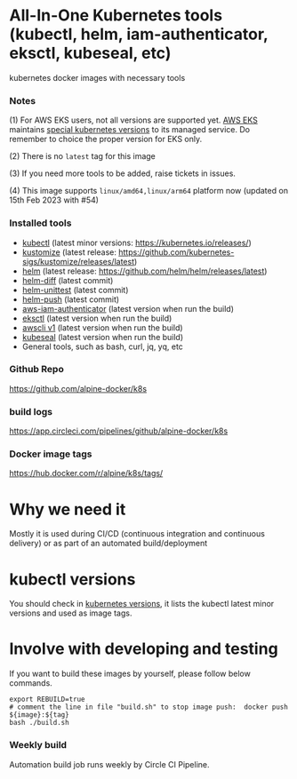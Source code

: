 # All-In-One Kubernetes tools (kubectl, helm, iam-authenticator, eksctl, kubeseal, etc)

kubernetes docker images with necessary tools 

### Notes

(1) For AWS EKS users, not all versions are supported yet. [AWS EKS](https://aws.amazon.com/eks) maintains [special kubernetes versions](https://docs.aws.amazon.com/eks/latest/userguide/kubernetes-versions.html) to its managed service. Do remember to choice the proper version for EKS only.

(2) There is no `latest` tag for this image

(3) If you need more tools to be added, raise tickets in issues.

(4) This image supports `linux/amd64,linux/arm64` platform now (updated on 15th Feb 2023 with #54)

### Installed tools

- [kubectl](https://kubernetes.io/docs/tasks/tools/install-kubectl/) (latest minor versions: https://kubernetes.io/releases/)
- [kustomize](https://github.com/kubernetes-sigs/kustomize) (latest release: https://github.com/kubernetes-sigs/kustomize/releases/latest)
- [helm](https://github.com/helm/helm) (latest release: https://github.com/helm/helm/releases/latest)
- [helm-diff](https://github.com/databus23/helm-diff) (latest commit)
- [helm-unittest](https://github.com/quintush/helm-unittest) (latest commit)
- [helm-push](https://github.com/chartmuseum/helm-push) (latest commit)
- [aws-iam-authenticator](https://github.com/kubernetes-sigs/aws-iam-authenticator) (latest version when run the build)
- [eksctl](https://github.com/weaveworks/eksctl) (latest version when run the build)
- [awscli v1](https://github.com/aws/aws-cli) (latest version when run the build)
- [kubeseal](https://github.com/bitnami-labs/sealed-secrets) (latest version when run the build)
- General tools, such as bash, curl, jq, yq, etc

### Github Repo

https://github.com/alpine-docker/k8s

### build logs

https://app.circleci.com/pipelines/github/alpine-docker/k8s

### Docker image tags

https://hub.docker.com/r/alpine/k8s/tags/

# Why we need it

Mostly it is used during CI/CD (continuous integration and continuous delivery) or as part of an automated build/deployment

# kubectl versions

You should check in [kubernetes versions](https://kubernetes.io/releases/), it lists the kubectl latest minor versions and used as image tags.

# Involve with developing and testing

If you want to build these images by yourself, please follow below commands.

```
export REBUILD=true
# comment the line in file "build.sh" to stop image push:  docker push ${image}:${tag}
bash ./build.sh
```

### Weekly build

Automation build job runs weekly by Circle CI Pipeline.
